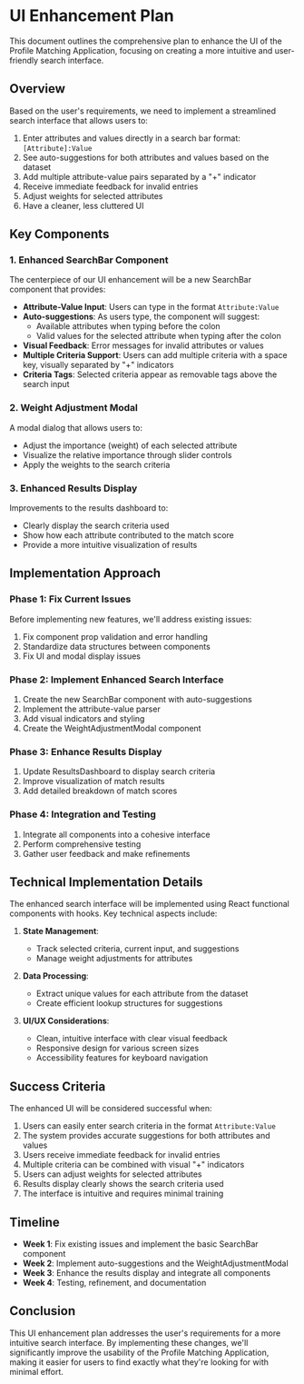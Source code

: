 # UI Enhancement Plan

This document outlines the comprehensive plan to enhance the UI of the Profile Matching Application, focusing on creating a more intuitive and user-friendly search interface.

## Overview

Based on the user's requirements, we need to implement a streamlined search interface that allows users to:

1. Enter attributes and values directly in a search bar format: `[Attribute]:Value`
2. See auto-suggestions for both attributes and values based on the dataset
3. Add multiple attribute-value pairs separated by a "+" indicator
4. Receive immediate feedback for invalid entries
5. Adjust weights for selected attributes
6. Have a cleaner, less cluttered UI

## Key Components

### 1. Enhanced SearchBar Component

The centerpiece of our UI enhancement will be a new SearchBar component that provides:

- **Attribute-Value Input**: Users can type in the format `Attribute:Value`
- **Auto-suggestions**: As users type, the component will suggest:
  - Available attributes when typing before the colon
  - Valid values for the selected attribute when typing after the colon
- **Visual Feedback**: Error messages for invalid attributes or values
- **Multiple Criteria Support**: Users can add multiple criteria with a space key, visually separated by "+" indicators
- **Criteria Tags**: Selected criteria appear as removable tags above the search input

### 2. Weight Adjustment Modal

A modal dialog that allows users to:

- Adjust the importance (weight) of each selected attribute
- Visualize the relative importance through slider controls
- Apply the weights to the search criteria

### 3. Enhanced Results Display

Improvements to the results dashboard to:

- Clearly display the search criteria used
- Show how each attribute contributed to the match score
- Provide a more intuitive visualization of results

## Implementation Approach

### Phase 1: Fix Current Issues

Before implementing new features, we'll address existing issues:

1. Fix component prop validation and error handling
2. Standardize data structures between components
3. Fix UI and modal display issues

### Phase 2: Implement Enhanced Search Interface

1. Create the new SearchBar component with auto-suggestions
2. Implement the attribute-value parser
3. Add visual indicators and styling
4. Create the WeightAdjustmentModal component

### Phase 3: Enhance Results Display

1. Update ResultsDashboard to display search criteria
2. Improve visualization of match results
3. Add detailed breakdown of match scores

### Phase 4: Integration and Testing

1. Integrate all components into a cohesive interface
2. Perform comprehensive testing
3. Gather user feedback and make refinements

## Technical Implementation Details

The enhanced search interface will be implemented using React functional components with hooks. Key technical aspects include:

1. **State Management**:
   - Track selected criteria, current input, and suggestions
   - Manage weight adjustments for attributes

2. **Data Processing**:
   - Extract unique values for each attribute from the dataset
   - Create efficient lookup structures for suggestions

3. **UI/UX Considerations**:
   - Clean, intuitive interface with clear visual feedback
   - Responsive design for various screen sizes
   - Accessibility features for keyboard navigation

## Success Criteria

The enhanced UI will be considered successful when:

1. Users can easily enter search criteria in the format `Attribute:Value`
2. The system provides accurate suggestions for both attributes and values
3. Users receive immediate feedback for invalid entries
4. Multiple criteria can be combined with visual "+" indicators
5. Users can adjust weights for selected attributes
6. Results display clearly shows the search criteria used
7. The interface is intuitive and requires minimal training

## Timeline

- **Week 1**: Fix existing issues and implement the basic SearchBar component
- **Week 2**: Implement auto-suggestions and the WeightAdjustmentModal
- **Week 3**: Enhance the results display and integrate all components
- **Week 4**: Testing, refinement, and documentation

## Conclusion

This UI enhancement plan addresses the user's requirements for a more intuitive search interface. By implementing these changes, we'll significantly improve the usability of the Profile Matching Application, making it easier for users to find exactly what they're looking for with minimal effort.

